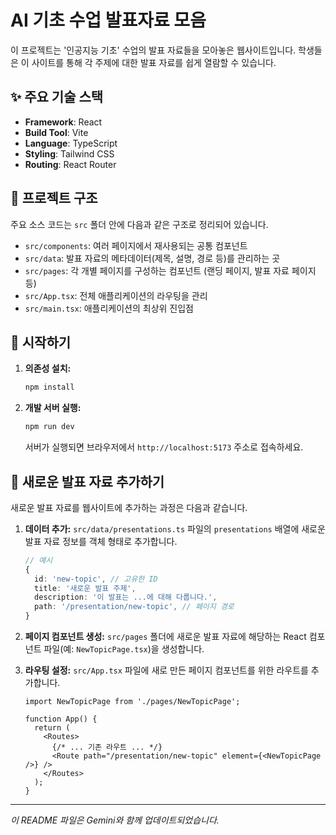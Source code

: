 # AI 기초 수업 발표자료 모음

이 프로젝트는 '인공지능 기초' 수업의 발표 자료들을 모아놓은 웹사이트입니다. 학생들은 이 사이트를 통해 각 주제에 대한 발표 자료를 쉽게 열람할 수 있습니다.

## ✨ 주요 기술 스택

- **Framework**: React
- **Build Tool**: Vite
- **Language**: TypeScript
- **Styling**: Tailwind CSS
- **Routing**: React Router

## 📂 프로젝트 구조

주요 소스 코드는 `src` 폴더 안에 다음과 같은 구조로 정리되어 있습니다.

- `src/components`: 여러 페이지에서 재사용되는 공통 컴포넌트
- `src/data`: 발표 자료의 메타데이터(제목, 설명, 경로 등)를 관리하는 곳
- `src/pages`: 각 개별 페이지를 구성하는 컴포넌트 (랜딩 페이지, 발표 자료 페이지 등)
- `src/App.tsx`: 전체 애플리케이션의 라우팅을 관리
- `src/main.tsx`: 애플리케이션의 최상위 진입점

## 🚀 시작하기

1.  **의존성 설치:**
    ```bash
    npm install
    ```

2.  **개발 서버 실행:**
    ```bash
    npm run dev
    ```
    서버가 실행되면 브라우저에서 `http://localhost:5173` 주소로 접속하세요.

## 📝 새로운 발표 자료 추가하기

새로운 발표 자료를 웹사이트에 추가하는 과정은 다음과 같습니다.

1.  **데이터 추가:**
    `src/data/presentations.ts` 파일의 `presentations` 배열에 새로운 발표 자료 정보를 객체 형태로 추가합니다.

    ```ts
    // 예시
    {
      id: 'new-topic', // 고유한 ID
      title: '새로운 발표 주제',
      description: '이 발표는 ...에 대해 다룹니다.',
      path: '/presentation/new-topic', // 페이지 경로
    }
    ```

2.  **페이지 컴포넌트 생성:**
    `src/pages` 폴더에 새로운 발표 자료에 해당하는 React 컴포넌트 파일(예: `NewTopicPage.tsx`)을 생성합니다.

3.  **라우팅 설정:**
    `src/App.tsx` 파일에 새로 만든 페이지 컴포넌트를 위한 라우트를 추가합니다.

    ```tsx
    import NewTopicPage from './pages/NewTopicPage';

    function App() {
      return (
        <Routes>
          {/* ... 기존 라우트 ... */}
          <Route path="/presentation/new-topic" element={<NewTopicPage />} />
        </Routes>
      );
    }
    ```

---
*이 README 파일은 Gemini와 함께 업데이트되었습니다.*